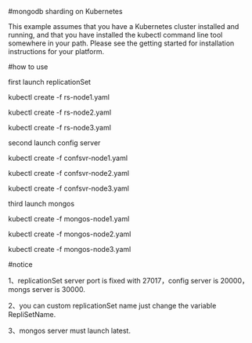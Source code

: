 #mongodb sharding on Kubernetes

This example assumes that you have a Kubernetes cluster installed and running, and that you have installed the kubectl command line tool somewhere in your path. Please see the getting started for installation instructions for your platform.

#how to use

first launch replicationSet
>
kubectl create -f rs-node1.yaml 
>
kubectl create -f rs-node2.yaml 
>
kubectl create -f rs-node3.yaml

second launch config server
>
kubectl create -f confsvr-node1.yaml
>
kubectl create -f confsvr-node2.yaml
>
kubectl create -f confsvr-node3.yaml

third launch mongos
>
kubectl create -f mongos-node1.yaml
>
kubectl create -f mongos-node2.yaml
>
kubectl create -f mongos-node3.yaml

#notice
>
1、replicationSet server port is fixed with 27017，config server is 20000，mongs server is 30000.
>
2、you can custom replicationSet name just change the variable RepliSetName.
>
3、mongos server must launch latest.
